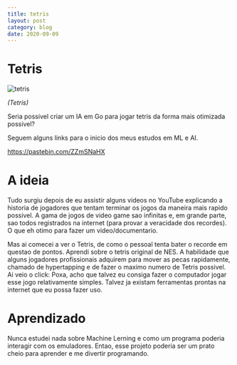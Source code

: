 ```yaml
---
title: tetris
layout: post
category: blog
date: 2020-09-09
---
```


# Tetris

![tetris](post-007-tetris.webp)

*(Tetris)*

Seria possivel criar um IA em Go para jogar tetris da forma mais otimizada possivel?

Seguem alguns links para o inicio dos meus estudos em ML e AI.

https://pastebin.com/ZZmSNaHX

# A ideia

Tudo surgiu depois de eu assistir alguns videos no YouTube explicando a historia de jogadores que tentam terminar os jogos da maneira mais rapido possivel. A gama de jogos de video game sao infinitas e, em grande parte, sao todos registrados na internet (para provar a veracidade dos recordes). O que eh otimo para fazer um video/documentario. 

Mas ai comecei a ver o Tetris, de como o pessoal tenta bater o recorde em questao de pontos. Aprendi sobre o tetris original de NES. A habilidade que alguns jogadores profissionais adquirem para mover as pecas rapidamente, chamado de hypertapping e de fazer o maximo numero de Tetris possivel. Ai veio o click: Poxa, acho que talvez eu consiga fazer o computador jogar esse jogo relativamente simples. Talvez ja existam ferramentas prontas na internet que eu possa fazer uso.

# Aprendizado

Nunca estudei nada sobre Machine Lerning e como um programa poderia interagir com os emuladores. Entao, esse projeto poderia ser um prato cheio para aprender e me divertir programando.

